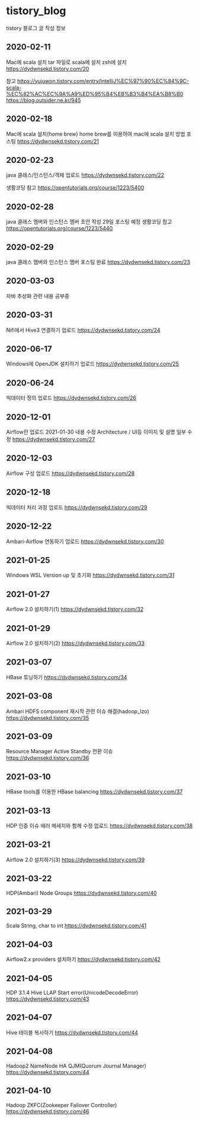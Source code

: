 # tistory_blog
tistory 블로그 글 작성 정보

## 2020-02-11
Mac에 scala 설치
tar 파일로 scala에 설치 zsh에 설치
https://dydwnsekd.tistory.com/20

참고
https://yujuwon.tistory.com/entry/IntelliJ%EC%97%90%EC%84%9C-scala-%EC%82%AC%EC%9A%A9%ED%95%B4%EB%B3%B4%EA%B8%B0
https://blog.outsider.ne.kr/945

## 2020-02-18
Mac에 scala 설치(home brew)
home brew를 이용하여 mac에 scala 설치 방법 포스팅
https://dydwnsekd.tistory.com/21

## 2020-02-23
java 클래스/인스턴스/객체 업로드
https://dydwnsekd.tistory.com/22

생활코딩 참고 https://opentutorials.org/course/1223/5400

## 2020-02-28
java 클래스 멤버와 인스턴스 멤버 초안 작성 29일 포스팅 예정
생활코딩 참고 https://opentutorials.org/course/1223/5440

## 2020-02-29
java 클래스 멤버와 인스턴스 멤버 포스팅 완료
https://dydwnsekd.tistory.com/23

## 2020-03-03
자바 추상화 관련 내용 공부중

## 2020-03-31
Nifi에서 Hive3 연결하기 업로드
https://dydwnsekd.tistory.com/24

## 2020-06-17
Windows에 OpenJDK 설치하기 업로드
https://dydwnsekd.tistory.com/25

## 2020-06-24
빅데이터 정의 업로드
https://dydwnsekd.tistory.com/26

## 2020-12-01
Airflow란 업로드
2021-01-30 내용 수정 Architecture / UI등 이미지 및 설명 일부 수정
https://dydwnsekd.tistory.com/27

## 2020-12-03
Airflow 구성 업로드
https://dydwnsekd.tistory.com/28

## 2020-12-18
빅데이터 처리 과정 업로드
https://dydwnsekd.tistory.com/29

## 2020-12-22
Ambari-Airflow 연동하기 업로드
https://dydwnsekd.tistory.com/30

## 2021-01-25
Windows WSL Version up 및 초기화
https://dydwnsekd.tistory.com/31

## 2021-01-27
Airflow 2.0 설치하기(1)
https://dydwnsekd.tistory.com/32

## 2021-01-29
Airflow 2.0 설치하기(2)
https://dydwnsekd.tistory.com/33

## 2021-03-07
HBase 튜닝하기
https://dydwnsekd.tistory.com/34

## 2021-03-08
Ambari HDFS component 재시작 관련 이슈 해결(hadoop_lzo)
https://dydwnsekd.tistory.com/35

## 2021-03-09
Resource Manager Active Standby 전환 이슈
https://dydwnsekd.tistory.com/36

## 2021-03-10
HBase tools를 이용한 HBase balancing
https://dydwnsekd.tistory.com/37

## 2021-03-13
HDP 인증 이슈 에러 메세지와 함께 수정 업로드
https://dydwnsekd.tistory.com/38

## 2021-03-21
Airflow 2.0 설치하기(3)
https://dydwnsekd.tistory.com/39

## 2021-03-22
HDP(Ambari) Node Groups
https://dydwnsekd.tistory.com/40

## 2021-03-29
Scala String, char to int
https://dydwnsekd.tistory.com/41

## 2021-04-03
Airflow2.x providers 설치하기
https://dydwnsekd.tistory.com/42

## 2021-04-05
HDP 3.1.4 Hive LLAP Start error(UnicodeDecodeError)
https://dydwnsekd.tistory.com/43

## 2021-04-07
Hive 테이블 복사하기
https://dydwnsekd.tistory.com/44

## 2021-04-08
Hadoop2 NameNode HA QJM(Quorum Journal Manager)
https://dydwnsekd.tistory.com/44

## 2021-04-10
Hadoop ZKFC(Zookeeper Failover Controller)
https://dydwnsekd.tistory.com/46